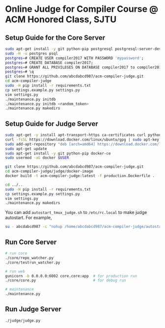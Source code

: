# Online Judge for Compiler Course @ ACM Honored Class, SJTU

## Setup Guide for the Core Server

```bash
sudo apt-get install -y git python-pip postgresql postgresql-server-dev-9.3 libpq-dev python-dev python-setuptools gunicorn tmux
sudo -H -u postgres psql
postgres=# CREATE USER compiler2017 WITH PASSWORD 'mypassword';
postgres=# CREATE DATABASE compiler2017;
postgres=# GRANT ALL PRIVILEGES ON DATABASE compiler2017 to compiler2017;
postgres=# \q
git clone https://github.com/abcdabcd987/acm-compiler-judge.git
cd acm-compiler-judge
sudo -H pip install -r requirements.txt
cp settings.example.py settings.py
vim settings.py
./maintenance.py initdb
./maintenance.py initdb <random_token>
./maintenance.py makedirs
```

## Setup Guide for Judge Server

```bash
sudo apt-get -y install apt-transport-https ca-certificates curl python-dev python-setuptools software-properties-common tmux
curl -fsSL https://download.docker.com/linux/ubuntu/gpg | sudo apt-key add -
sudo add-apt-repository "deb [arch=amd64] https://download.docker.com/linux/ubuntu $(lsb_release -cs) stable"
sudo apt-get update
sudo apt-get install -y git python-pip docker-ce
sudo usermod -aG docker $USER

git clone https://github.com/abcdabcd987/acm-compiler-judge.git
cd acm-compiler-judge/judge/docker-image
docker build -t acm-compiler-judge:latest -f production.Dockerfile .

cd ../..
sudo -H pip install -r requirements.txt
cp settings.example.py settings.py
vim settings.py
./maintenance.py makedirs
```

You can add `autostart_tmux_judge.sh` to `/etc/rc.local` to make judge autostart. For example,

```bash
su - abcdabcd987 -c "nohup /home/abcdabcd987/acm-compiler-judge/autostart_tmux_judge.sh > /dev/null 2>&1 &"
```

## Run Core Server

```bash
# run core
./core/repo_watcher.py
./core/testrun_watcher.py

# run web
gunicorn -b 0.0.0.0:6002 core.core:app  # for production run
./core/core.py                          # for debug run

# maintenance
./maintenance.py
```

## Run Judge Server

```bash
./judge/judge.py
```
